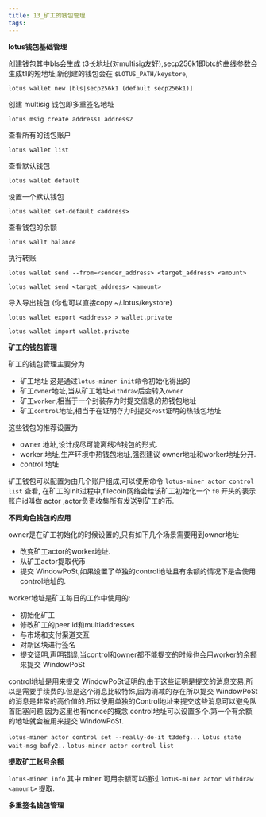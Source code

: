```yaml
---
title: 13_矿工的钱包管理
tags: 
---
```


**lotus钱包基础管理**

创建钱包其中bls会生成 t3长地址(对multisig友好),secp256k1即btc的曲线参数会生成t1的短地址,新创建的钱包会在 `$LOTUS_PATH/keystore`,

`lotus wallet new [bls|secp256k1 (default secp256k1)]`

创建 multisig 钱包即多重签名地址

`lotus msig create address1 address2`

查看所有的钱包账户 

`lotus wallet list` 

 查看默认钱包 

`lotus wallet default` 

设置一个默认钱包 

`lotus wallet set-default <address>` 

查看钱包的余额 

`lotus wallt balance` 

执行转账

`lotus wallet send --from=<sender_address> <target_address> <amount>`

`lotus wallet send <target_address> <amount>`

导入导出钱包 (你也可以直接copy ~/.lotus/keystore)
	
`lotus wallet export <address> > wallet.private`

`lotus wallet import wallet.private` 

**矿工的钱包管理**

矿工的钱包管理主要分为

- 矿工地址 这是通过`lotus-miner init`命令初始化得出的
- 矿工`owner`地址,当从矿工地址`withdraw`后会转入`owner`
- 矿工`worker`,相当于一个封装存力时提交信息的热钱包地址
- 矿工`control`地址,相当于在证明存力时提交`PoSt`证明的热钱包地址

这些钱包的推荐设置为

- owner 地址,设计成尽可能离线冷钱包的形式.
- worker 地址,生产环境中热钱包地址,强烈建议 owner地址和worker地址分开.
- control 地址	

矿工钱包可以配置为由几个账户组成,可以使用命令 `lotus-miner actor control list` 查看, 在矿工的init过程中,filecoin网络会给该矿工初始化一个 `f0` 开头的表示账户id叫做 actor ,actor负责收集所有发送到矿工的币.

**不同角色钱包的应用**

owner是在矿工初始化的时候设置的,只有如下几个场景需要用到owner地址

- 改变矿工actor的worker地址.
- 从矿工actor提取代币
- 提交 WindowPoSt,如果设置了单独的control地址且有余额的情况下是会使用control地址的.

worker地址是矿工每日的工作中使用的:

- 初始化矿工
- 修改矿工的peer id和multiaddresses
- 与市场和支付渠道交互
- 对新区块进行签名
- 提交证明,声明错误,当control和owner都不能提交的时候也会用worker的余额来提交 WindowPoSt

control地址是用来提交 WindowPoSt证明的,由于这些证明是提交的消息交易,所以是需要手续费的.但是这个消息比较特殊,因为消减的存在所以提交 WindowPoSt的消息是非常的高价值的.所以使用单独的Control地址来提交这些消息可以避免队首阻塞问题,因为这里也有nonce的概念.control地址可以设置多个.第一个有余额的地址就会被用来提交 WindowPoSt.

`lotus-miner actor control set --really-do-it t3defg...`
`lotus state wait-msg bafy2..`
`lotus-miner actor control list`

**提取矿工账号余额**

`lotus-miner info` 其中 miner 可用余额可以通过 `lotus-miner actor withdraw <amount>` 提取.

**多重签名钱包管理**
